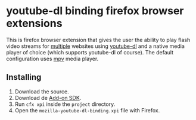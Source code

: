 # youtube-dl binding firefox browser extensions
This is firefox browser extension that gives the user the ability to play flash video streams for [multiple](http://rg3.github.io/youtube-dl/supportedsites.html) websites using [youtube-dl](http://youtube-dl.org) and a native media player of choice (which supports youtube-dl of course). The default configuration uses [mpv](http://mpv.io/) media player.
   
## Installing

1. Download the source.
2. Download de [Add-on SDK](https://addons.mozilla.org/en-US/developers/builder).
3. Run `cfx xpi` inside the `project` directory.
4. Open the `mozilla-youtube-dl-binding.xpi` file with Firefox.

